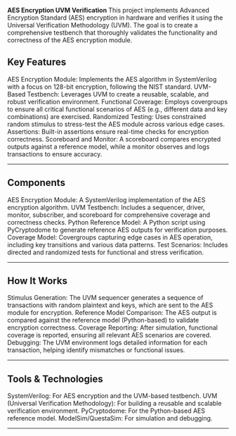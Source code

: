 **AES Encryption UVM Verification**
This project implements Advanced Encryption Standard (AES) encryption in hardware and verifies it using the Universal Verification Methodology (UVM). The goal is to create a comprehensive testbench that thoroughly validates the functionality and correctness of the AES encryption module.

**Key Features**
--------------------------------------------------------------------------------------------------------------------------------------------------------------
AES Encryption Module: Implements the AES algorithm in SystemVerilog with a focus on 128-bit encryption, following the NIST standard.
UVM-Based Testbench: Leverages UVM to create a reusable, scalable, and robust verification environment.
Functional Coverage: Employs covergroups to ensure all critical functional scenarios of AES (e.g., different data and key combinations) are exercised.
Randomized Testing: Uses constrained random stimulus to stress-test the AES module across various edge cases.
Assertions: Built-in assertions ensure real-time checks for encryption correctness.
Scoreboard and Monitor: A scoreboard compares encrypted outputs against a reference model, while a monitor observes and logs transactions to ensure accuracy.
______________________________________________________________________________________________________________________________________________________________

**Components**
--------------------------------------------------------------------------------------------------------------------------------------------------------------
AES Encryption Module: A SystemVerilog implementation of the AES encryption algorithm.
UVM Testbench: Includes a sequencer, driver, monitor, subscriber, and scoreboard for comprehensive coverage and correctness checks.
Python Reference Model: A Python script using PyCryptodome to generate reference AES outputs for verification purposes.
Coverage Model: Covergroups capturing edge cases in AES operation, including key transitions and various data patterns.
Test Scenarios: Includes directed and randomized tests for functional and stress verification.
______________________________________________________________________________________________________________________________________________________________

**How It Works**
--------------------------------------------------------------------------------------------------------------------------------------------------------------
Stimulus Generation: The UVM sequencer generates a sequence of transactions with random plaintext and keys, which are sent to the AES module for encryption.
Reference Model Comparison: The AES output is compared against the reference model (Python-based) to validate encryption correctness.
Coverage Reporting: After simulation, functional coverage is reported, ensuring all relevant AES scenarios are covered.
Debugging: The UVM environment logs detailed information for each transaction, helping identify mismatches or functional issues.
______________________________________________________________________________________________________________________________________________________________

**Tools & Technologies**
--------------------------------------------------------------------------------------------------------------------------------------------------------------
SystemVerilog: For AES encryption and the UVM-based testbench.
UVM (Universal Verification Methodology): For building a reusable and scalable verification environment.
PyCryptodome: For the Python-based AES reference model.
ModelSim/QuestaSim: For simulation and debugging.
______________________________________________________________________________________________________________________________________________________________
